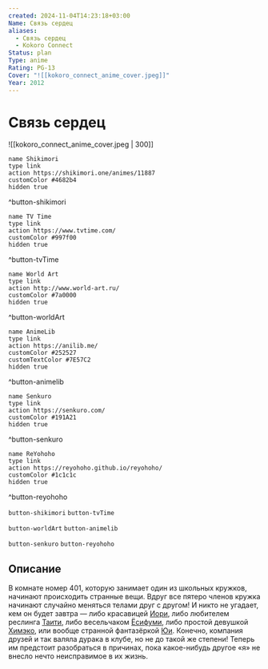 ```yaml
---
created: 2024-11-04T14:23:18+03:00
Name: Связь сердец
aliases:
  - Связь сердец
  - Kokoro Connect
Status: plan
Type: anime
Rating: PG-13
Cover: "![[kokoro_connect_anime_cover.jpeg]]"
Year: 2012
---
```


# Связь сердец

![[kokoro_connect_anime_cover.jpeg | 300]]

```button
name Shikimori
type link
action https://shikimori.one/animes/11887
customColor #4682b4
hidden true
```
^button-shikimori

```button
name TV Time
type link
action https://www.tvtime.com/
customColor #997f00
hidden true
```
^button-tvTime

```button
name World Art
type link
action http://www.world-art.ru/
customColor #7a0000
hidden true
```
^button-worldArt

```button
name AnimeLib
type link
action https://anilib.me/
customColor #252527
customTextColor #7E57C2
hidden true
```
^button-animelib

```button
name Senkuro
type link
action https://senkuro.com/
customColor #191A21
hidden true
```
^button-senkuro

```button
name ReYohoho
type link
action https://reyohoho.github.io/reyohoho/
customColor #1c1c1c
hidden true
```
^button-reyohoho

`button-shikimori` `button-tvTime`

`button-worldArt` `button-animelib`

`button-senkuro` `button-reyohoho`

## Описание

В комнате номер 401, которую занимает один из школьных кружков, начинают происходить странные вещи. Вдруг все пятеро членов кружка начинают случайно меняться телами друг с другом! И никто не угадает, кем он будет завтра — либо красавицей [Иори](https://shikimori.one/characters/40196-iori-nagase), либо любителем реслинга [Таити](https://shikimori.one/characters/40195-taichi-yaegashi), либо весельчаком [Ёсифуми](https://shikimori.one/characters/40199-yoshifumi-aoki), либо простой девушкой [Химэко](https://shikimori.one/characters/40197-himeko-inaba), или вообще странной фантазёркой [Юи](https://shikimori.one/characters/40198-yui-kiriyama). Конечно, компания друзей и так валяла дурака в клубе, но не до такой же степени! Теперь им предстоит разобраться в причинах, пока какое-нибудь другое «я» не внесло нечто неисправимое в их жизнь.

